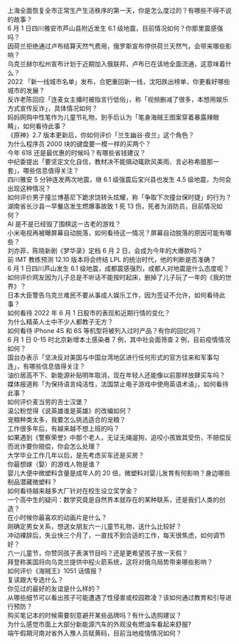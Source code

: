 上海全面恢复全市正常生产生活秩序的第一天，你是怎么度过的？有哪些不得不说的故事？  
6 月 1 日四川雅安市芦山县附近发生 6.1 级地震，目前情况如何？你那里震感强吗？  
因荷兰拒绝通过卢布结算天然气费用，俄罗斯宣布停供荷兰天然气，会带来哪些影响？  
乌克兰赫尔松州宣布计划于近期加入俄联邦，卢布已在该地全面流通，这意味着什么？  
2022 「新一线城市名单」发布，合肥重回新一线，沈阳跌出榜单，你更看好哪些城市的发展？  
反诈老陈回应「连麦女主播时被指言行低俗」，称「视频删减了很多，本想用娱乐方式宣传反诈」，具体情况如何？  
妈妈网购中性笔作为儿童节礼物，到手后认为「笔身海贼王图案穿着暴露辣眼睛」，如何看待此事？  
《原神》2.7 版本更新后，你如何评价「兰生幽谷·夜兰」这个角色？  
为什么程序员 2000 块的键盘要一模一样的买两个？  
今年 618 还是最优惠的时候吗？有哪些省钱建议？  
中纪委提出「要坚定文化自信，教材决不能搞动辄欧风美雨、言必称希腊那一套」，哪些信息值得关注？  
四川雅安 5 分钟连发两次地震，继 6.1 级强震后宝兴县也发生 4.5 级地震，为何会出现这种情况？  
如何评价男子撞兰博基尼下跪求饶转头炫耀，称「争取下次撞台保时捷」的行为？  
湖南省长沙县一早餐店发生燃爆事故致 1 死 13 伤，死者为消防员，目前情况如何？  
AI 是不是已经毁了围棋这一古老的游戏？  
小米电视再被曝屏幕自动脱落，如何看待这一情况？屏幕自动脱落的原因可能有哪些？  
刘亦菲，陈晓新剧《梦华录》定档 6 月 2 日，会成为今年的大爆款吗？  
前 IMT 教练预测 12.10 版本将会终结 LPL 的统治时代，他的判断是否准确？  
6 月 1 日四川芦山发生 6.1 级地震，成都震感强烈，成都人对地震是什么态度呢？  
如何评价网友因为儿子总是不听话不能按时起床，删掉了儿子玩了一年的《我的世界》？  
日本大臣警告乌克兰难民不要从事成人娱乐工作，因为签证不允许，如何看待此事？  
如何看待 2022 年 6 月 1 日股市的表现和近期行情的变化？  
为什么精英人士中不少人都教子无方？  
如何看待 iPhone 4S 和 6S 等机型将被列入过时产品？有你的回忆吗？  
6 月 1 日 0-15 时北京新增本土感染者 7 例，其中社会面筛查 2 例，目前疫情情况如何？  
国台办表示「坚决反对美国与中国台湾地区进行任何形式的官方往来和军事勾连」，有哪些信息值得关注？  
油价居高不下、新能源补贴明年取消，现在年轻人还能像以前那样放肆买车吗？  
媒体报道称「为保持语言纯洁性，法国禁止电子游戏中使用英语术语」，如何看待此事？  
如何评价麦当劳的吉士汉堡？  
温公粉觉得《说英雄谁是英雄》的改编如何？  
宠粮种类太多，我要怎么挑选适合的宠粮？  
工作很多年后，有越来越不想上班的吗？  
如果遇到《警察荣誉》中那个老人，无证无绳遛狗，追咬小孩致其受伤，不赔偿反而讹诈要你赔偿，你会怎么处理？  
大学毕业工作几年以后，是先考虑买车还是买房？  
你最想嫁（娶）的游戏人物是谁？  
婴儿大便中微塑料含量是成年人的 20 倍，微塑料对婴儿发育有何影响？身边哪些制品潜藏微塑料？  
如何看待越来越多大厂针对在校生设立奖学金？  
一个高中生的疑问：数学究竟是自然界本就存在的某种联系，还是我们人类的创造？  
在小时候你最喜欢的动画片是什么？  
刚确定男女关系，想送女朋友六一儿童节礼物，送什么比较好？  
冲动裸辞后，失业快三个月了，一直找不到合适的工作，每天很焦虑，如何调节好？  
六一儿童节，你赞同孩子表演节目吗？还是更希望孩子放一天假？  
拜登称美国将向乌克兰提供中程火箭系统，这将对俄乌局势带来哪些影响？  
如何评价《海贼王》1051 话情报？  
复读跟大专选什么？  
你见过的最好的友谊是什么样的？  
从哪些细节可以看出孩子可能遭遇了性侵害或校园欺凌？该如何通过教育和引导进行预防？  
购买笔记本的时候需要刻意避开某些品牌吗？有什么选购建议？  
为什么感觉市面上大部分新能源汽车的外观没有燃油车看起来舒服?  
端午假期河南对省外入豫人员赋黄码，目前当地疫情情况如何？  
